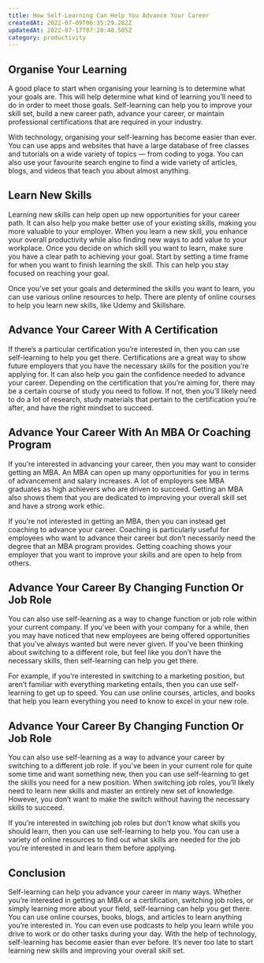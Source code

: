 ```yaml
---
title: How Self-Learning Can Help You Advance Your Career
createdAt: 2022-07-09T06:35:29.282Z
updatedAt: 2022-07-17T07:28:40.505Z
category: productivity
---
```


## Organise Your Learning

A good place to start when organising your learning is to determine what your goals are. This will help determine what kind of learning you’ll need to do in order to meet those goals.
Self-learning can help you to improve your skill set, build a new career path, advance your career, or maintain professional certifications that are required in your industry.

With technology, organising your self-learning has become easier than ever. You can use apps and websites that have a large database of free classes and tutorials on a wide variety of topics — from coding to yoga. You can also use your favourite search engine to find a wide variety of articles, blogs, and videos that teach you about almost anything.

## Learn New Skills

Learning new skills can help open up new opportunities for your career path. It can also help you make better use of your existing skills, making you more valuable to your employer. When you learn a new skill, you enhance your overall productivity while also finding new ways to add value to your workplace.
Once you decide on which skill you want to learn, make sure you have a clear path to achieving your goal. Start by setting a time frame for when you want to finish learning the skill. This can help you stay focused on reaching your goal.

Once you’ve set your goals and determined the skills you want to learn, you can use various online resources to help. There are plenty of online courses to help you learn new skills, like Udemy and Skillshare.

## Advance Your Career With A Certification

If there’s a particular certification you’re interested in, then you can use self-learning to help you get there. Certifications are a great way to show future employers that you have the necessary skills for the position you’re applying for. It can also help you gain the confidence needed to advance your career.
Depending on the certification that you’re aiming for, there may be a certain course of study you need to follow. If not, then you’ll likely need to do a lot of research, study materials that pertain to the certification you’re after, and have the right mindset to succeed.

## Advance Your Career With An MBA Or Coaching Program

If you’re interested in advancing your career, then you may want to consider getting an MBA. An MBA can open up many opportunities for you in terms of advancement and salary increases.
A lot of employers see MBA graduates as high achievers who are driven to succeed. Getting an MBA also shows them that you are dedicated to improving your overall skill set and have a strong work ethic.

If you’re not interested in getting an MBA, then you can instead get coaching to advance your career. Coaching is particularly useful for employees who want to advance their career but don’t necessarily need the degree that an MBA program provides.
Getting coaching shows your employer that you want to improve your skills and are open to help from others.

## Advance Your Career By Changing Function Or Job Role

You can also use self-learning as a way to change function or job role within your current company. If you’ve been with your company for a while, then you may have noticed that new employees are being offered opportunities that you’ve always wanted but were never given.
If you’ve been thinking about switching to a different role, but feel like you don’t have the necessary skills, then self-learning can help you get there.

For example, if you’re interested in switching to a marketing position, but aren’t familiar with everything marketing entails, then you can use self-learning to get up to speed. You can use online courses, articles, and books that help you learn everything you need to know to excel in your new role.

## Advance Your Career By Changing Function Or Job Role

You can also use self-learning as a way to advance your career by switching to a different job role. If you’ve been in your current role for quite some time and want something new, then you can use self-learning to get the skills you need for a new position.
When switching job roles, you’ll likely need to learn new skills and master an entirely new set of knowledge. However, you don’t want to make the switch without having the necessary skills to succeed.

If you’re interested in switching job roles but don’t know what skills you should learn, then you can use self-learning to help you. You can use a variety of online resources to find out what skills are needed for the job you’re interested in and learn them before applying.

## Conclusion

Self-learning can help you advance your career in many ways. Whether you’re interested in getting an MBA or a certification, switching job roles, or simply learning more about your field, self-learning can help you get there.
You can use online courses, books, blogs, and articles to learn anything you’re interested in. You can even use podcasts to help you learn while you drive to work or do other tasks during your day.
With the help of technology, self-learning has become easier than ever before. It’s never too late to start learning new skills and improving your overall skill set.
